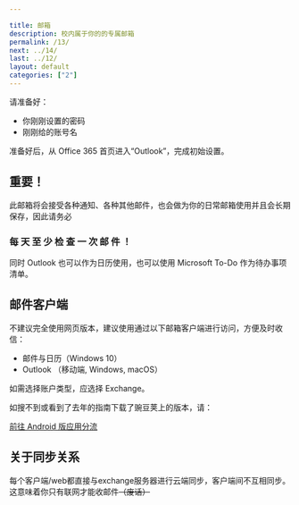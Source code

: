 ```yaml
---

title: 邮箱
description: 校内属于你的的专属邮箱
permalink: /13/
next: ../14/
last: ../12/
layout: default
categories: ["2"]
---
```


请准备好：

- 你刚刚设置的密码
- 刚刚给的账号名

准备好后，从 Office 365 首页进入“Outlook”，完成初始设置。

## 重要！

此邮箱将会接受各种通知、各种其他邮件，也会做为你的日常邮箱使用并且会长期保存，因此请务必

### **每 天 至 少 检 查 一 次 邮 件 ！**

<!-- 我打字带空格.png -->

同时 Outlook 也可以作为日历使用，也可以使用 Microsoft To-Do 作为待办事项清单。

## 邮件客户端

不建议完全使用网页版本，建议使用通过以下邮箱客户端进行访问，方便及时收信：

- 邮件与日历（Windows 10）
- Outlook （移动端, Windows, macOS）

如需选择账户类型，应选择 Exchange。

如搜不到或看到了去年的指南下载了豌豆荚上的版本，请：

<a href="../Android/" class=" btn-large red darken-2" target="_android">前往 Android 版应用分流</a>

## 关于同步关系

每个客户端/web都直接与exchange服务器进行云端同步，客户端间不互相同步。这意味着你只有联网才能收邮件~~（废话）~~
